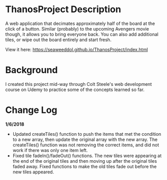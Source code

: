 # ThanosProject Description
A web application that decimates approximately half of the board at the click of a button. Similar (probably) to the upcoming Avengers movie though, it allows you to bring everyone back. You can also add additional tiles, or wipe out the board entirely and start fresh.

View it here: https://seaweeddol.github.io/ThanosProject/index.html

# Background
I created this project mid-way through Colt Steele's web development course on Udemy to practice some of the concepts learned so far.

# Change Log
**1/6/2018** 
- Updated createTiles() function to push the items that met the condition to a new array, then update the original array with the new array. The createTiles() function was not removing the correct items, and did not work if there was only one item left. 
- Fixed tile fadeIn()/fadeOut() functions. The new tiles were appearing at the end of the original tiles and then moving up after the original tiles faded away. Fixed functions to make the old tiles fade out before the new tiles appeared.
